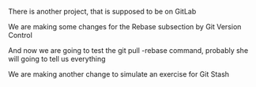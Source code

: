 There is another project, that is supposed to be on GitLab

We are making some changes for the Rebase subsection by Git Version Control

And now we are going to test the git pull -rebase command, probably she will going to tell us everything

We are making another change to simulate an exercise for Git Stash
